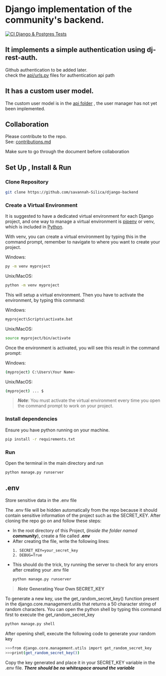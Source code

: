 # Django implementation of the community's backend.

[![CI Django & Postgres Tests](https://github.com/JimmyTron/django-backend/actions/workflows/django-postgres-ci.yml/badge.svg)](https://github.com/JimmyTron/django-backend/actions/workflows/django-postgres-ci.yml)
## It implements a simple authentication using dj-rest-auth.
 Github authentication to be added later.<br>
 check the [api/urls.py](https://github.com/savannah-Silica/django-backend/blob/main/api/urls.py) files for authentication api path

## It has a custom user model.
  The custom user model is in the [api folder](https://github.com/savannah-Silica/django-backend/tree/main/api) , the user manager has not yet been implemented.

## Collaboration
Please contribute to the repo.<br>
See: [contributions.md](https://github.com/savannah-Silica/django-backend/blob/main/contributions.md)

Make sure to go through the document before collaboration


## Set Up , Install & Run

### Clone Repository
```bash
git clone https://github.com/savannah-Silica/django-backend
```

### Create a Virtual Environment
It is suggested to have a dedicated virtual environment for each Django project, and one way to manage a virtual environment is [pipenv](https://pypi.org/project/pipenv/) or venv, which is included in [Python](https://www.python.org/).

With venv, you can create a virtual environment by typing this in the command prompt, remember to navigate to where you want to create your project.

Windows:
```bash
py -m venv myproject
```
Unix/MacOS:
```bash
python -m venv myproject
```

This will setup a virtual environment. Then you have to activate the environment, by typing this command:

Windows:
```bash
myproject\Scripts\activate.bat
```
Unix/MacOS:
```bash
source myproject/bin/activate
```
Once the environment is activated, you will see this result in the command prompt:

Windows:
```bash
(myproject) C:\Users\Your Name>
```
Unix/MacOS:
```bash
(myproject) ... $
```

> ***Note***: You must activate the virtual environment every time you open the command prompt to work on your project.

### Install dependencies
Ensure you have python running on your machine.

```bash
pip install -r requirements.txt
```

### Run
Open the terminal in the main directory and run
```bash
python manage.py runserver
```

## .env
Store sensitive data in the .env file<br>

The .env file will be hidden automatically from the repo because it should contain sensitive information of the project such as the SECRET_KEY.
After cloning the repo go on and follow these steps:
<ul>
 <li>In the root directory of this Project, (<em>Inside the folder named <strong>community</strong></em>), create a file called <strong>.env</strong></li>
 <li>After creating the file, write the following lines:</li>
 
 ```bash
1. SECRET_KEY=your_secret_key
2. DEBUG=True
```
<li>This should do the trick, try running the server to check for any errors after creating your .env file</li>

 ```bash
python manage.py runserver
```
</ul>

> ***Note*** <strong>Generating Your Own SECRET_KEY</strong>
<p>To generate a new key, use the get_random_secret_key() function present in the django.core.management.utils that returns a 50 character string of random characters.
You can open the python shell by typing this command first to execute the get_random_secret_key</p>

 ```bash
python manage.py shell
```
After opening shell, execute the following code to generate your random key

 ```bash
 >>>from django.core.management.utils import get_random_secret_key
 >>>print(get_random_secret_key())
```
<p>Copy the key generated and place it in your SECRET_KEY variable in the .env file. <em><strong>There should be no whitespace around the variable</strong></em></p>

